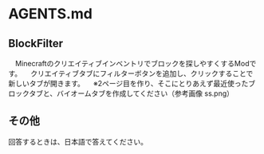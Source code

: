# AGENTS.md

## BlockFilter
　Minecraftのクリエイティブインベントリでブロックを探しやすくするModです。
　クリエイティブタブにフィルターボタンを追加し、クリックすることで新しいタブが開きます。
　※2ページ目を作り、そこにとりあえず最近使ったブロックタブと、バイオームタブを作成してください（参考画像 ss.png）

## その他
 回答するときは、日本語で答えてください。
